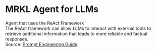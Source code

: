 # MRKL Agent for LLMs
Agent that uses the ReAct Framework <br>
The ReAct framework can allow LLMs to interact with external tools to retrieve additional information that leads to more reliable and factual responses. <br>
Source: [Prompt Engineering Guide](https://www.promptingguide.ai/techniques/react)
